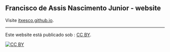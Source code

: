 ## Francisco de Assis Nascimento Junior -  website

Visite [itxesco.github.io](https://itxesco.github.io).

---

Este website está publicado sob :
[CC BY](https://creativecommons.org/licenses/by/3.0/).

[![CC BY](https://i.creativecommons.org/l/by/3.0/88x31.png)](https://creativecommons.org/licenses/by/3.0/)
